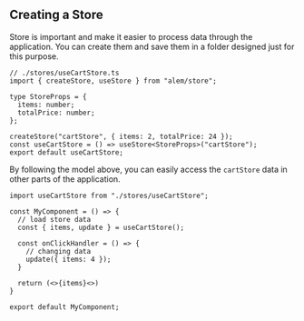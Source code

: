 ## Creating a Store

Store is important and make it easier to process data through the application. You can create them and save them in a folder designed just for this purpose.

```tsx
// ./stores/useCartStore.ts
import { createStore, useStore } from "alem/store";

type StoreProps = {
  items: number;
  totalPrice: number;
};

createStore("cartStore", { items: 2, totalPrice: 24 });
const useCartStore = () => useStore<StoreProps>("cartStore");
export default useCartStore;
```

By following the model above, you can easily access the `cartStore` data in other parts of the application.

```tsx
import useCartStore from "./stores/useCartStore";

const MyComponent = () => {
  // load store data
  const { items, update } = useCartStore();

  const onClickHandler = () => {
    // changing data
    update({ items: 4 });
  }

  return (<>{items}<>)
}

export default MyComponent;
```
